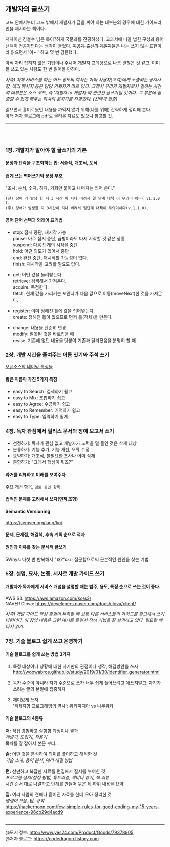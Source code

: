 ## 개발자의 글쓰기

코드 안에서부터 코드 밖에서 개발자가 글을 써야 하는 대부분의 경우에 대한 가이드라인을 제시하는 책이다. 

저자이신 김철수 님은 특이?하게 국문과를 전공하셨다. 교과서에 나올 법한 구성과 용어 선택이 전공자답다는 생각이 들었다. ~~이공계 출신의 개발자들은~~ 나는 쓰지 않는 표현이라 읽으면서 '아~ ' 하고 몇 번 감탄했다.

아직 자리 잡히지 않은 기업이나 주니어 개발자 교육용으로 나름 괜찮은 것 같고, 이미 잘 쓰고 있는 사람도 한 번 읽어볼 만하다.

*사족) 자체 서비스를 하는 어느 정도의 회사는 아마 사용자(고객)에게 노출되는 공지사항, 에러 메시지 등은 담당 기획자가 따로 있다. 그래서 우리가 개발자로서 일하는 시간의 대부분은 소스 코드, 즉 '개발자 to 개발자'와 관련된 글쓰기일 것이다. 그 부분에 집중할 수 있게 해주는 회사의 분위기를 지향한다. (선택과 집중)*  

읽으면서 흥미로웠던 내용을 까먹지 않기 위해(나를 위해) 간략하게 정리해 본다.  
아래 저자 블로그에 pdf로 올라온 자료도 있으니 참고할 것.  

---
<br>
<br>

### 1장. 개발자가 알아야 할 글쓰기의 기본

#### 문장과 단락을 구조화하는 법: 서술식, 개조식, 도식

#### 쉽게 쓰는 띄어쓰기와 문장 부호
"조사, 순서, 숫자, 하다, 기회만 붙이고 나머지는 띄어 쓴다."
```
(전) 장애 가 발생 한 지 3 시간 이 지나 버려서 일 단계 대책 이 무의미 하다( v1.1.0 ).
(후) 장애가 발생한 지 3시간이 지나 버려서 일단계 대책이 무의미하다(v.1.1.0).
```

#### 영어 단어 선택과 외래어 표기법
* stop: 잠시 중단, 재시작 가능  
  pause: 아주 잠시 중단, 금방이라도 다시 시작할 것 같은 상황  
  suspend: 다음 단계의 시작을 중단  
  hold: 어떤 의도가 있어서 중단  
  end: 완전 중단, 재시작할 가능성이 없다.  
  finish: 재시작을 고려할 필요도 없다.  

* get: 어떤 값을 돌려받는다.  
  retrieve: 검색해서 가져온다.  
  acquire: 독점한다.  
  fetch: 현재 값을 가리키는 포인터가 다음 값으로 이동(moveNext)한 것을 가져온다.  

* register: 이미 정해진 틀에 값을 집어넣는다.  
  create: 정해진 틀이 없으므로 먼저 틀(객체)을 만든다.  

* change: 내용을 단순히 변경  
  modify: 잘못된 것을 바로잡을 때  
  revise: 기존에 없던 내용을 덧붙여 기존과 달라졌음을 분명히 할 때  


### 2장. 개발 시간을 줄여주는 이름 짓기와 주석 쓰기
[오픈소스의 네이밍 특징들](https://brunch.co.kr/@goodvc78/12)

#### 좋은 이름이 가진 5가지 특징
* easy to Search: 검색하기 쉽고
* easy to Mix: 조합하기 쉽고
* easy to Agree: 수긍하기 쉽고
* easy to Remember: 기억하기 쉽고
* easy to Type: 입력하기 쉽게


### 4장. 독자 관점에서 릴리스 문서와 장애 보고서 쓰기

- 선정하기: 독자가 관심 없고 개발자가 노력을 덜 들인 것은 삭제 대상
- 분류하기: 기능 추가, 기능 개선, 오류 수정
- 요약하기: 개조식, 불필요한 조사나 어미 삭제 
- 종합하기: "그래서 핵심이 뭐죠?"

#### 과거를 리뷰하고 미래를 보여주자
주요 개선 항목, `검토 중인 항목`

#### 법적인 문제를 고려해서 쓰자(면책 조항)

#### Semantic Versioning
https://semver.org/lang/ko/

#### 문제, 문제점, 해결책, 후속 계획 순으로 적자

#### 원인과 이유를 찾는 분석적 글쓰기
5Whys: 다섯 번 반복해서 "왜?"라고 질문함으로써 근본적인 원인을 찾는 기법


### 5장. 설명, 묘사, 논증, 서사로 개발 가이드 쓰기

#### 개발자가 독자에게 서비스 개념을 설명할 때는 범주, 용도, 특징 순으로 쓰는 것이 좋다.
AWS S3: https://aws.amazon.com/ko/s3/  
NAVER Clova: https://developers.naver.com/docs/clova/client/

_사족) 개발 가이드 작성 경험이 부족할 때 보통 다른 서비스들의 가이드를 참고해서 쓰기 마련이다. 이 장의 내용은 그런 예시를 들면서 작성 기법을 잘 설명하고 있다. 필요할 때 다시 읽기._


### 7장. 기술 블로그 쉽게 쓰고 운영하기

#### 기술 블로그를 쉽게 쓰는 방법 3가지
1. 특정 대상이나 상황에 대한 자기만의 관점이나 생각, 해결방안을 쓰자
http://woowabros.github.io/study/2019/01/30/identifier_generator.html

2. 독자 수준이 아니라 자기 수준으로 쓰자
너무 쉽게 풀어쓰려고 애쓰지말고, 자기가 쓰려는 글의 본질에 집중하자

3. 재미있게 쓰자  
'객체지향 프로그래밍의 역사': [위키피디아](https://ko.wikipedia.org/wiki/%EA%B0%9D%EC%B2%B4_%EC%A7%80%ED%96%A5_%ED%94%84%EB%A1%9C%EA%B7%B8%EB%9E%98%EB%B0%8D#%EC%97%AD%EC%82%AC) vs [나무위키](https://namu.wiki/w/%EA%B0%9D%EC%B2%B4%20%EC%A7%80%ED%96%A5%20%ED%94%84%EB%A1%9C%EA%B7%B8%EB%9E%98%EB%B0%8D#s-2)

#### 기술 블로그의 4종류
**저:** 직접 경험하고 실험함 과정이나 결과  
_개발기, 도입기, 적용기_  
목차를 잘 잡아서 본문 부터.. 

**술:** 어떤 것을 분석하여 의미를 풀이하고 해석한 것   
_기술 소개, 용어 분석, 에러 해결 방법_

**편:** 산만하고 복잡한 자료를 편집해서 질서를 부여한 것  
_프로그램 설치/설정 방법, 튜토리얼, 세미나 휴기, 책 리뷰_  
시간 순서 대로 나열하고 단계를 만들어 묶은 뒤 하위 내용을 요약  

**집:** 여러 사람의 견해나 흩어진 자료를 한데 모아 정리한 것  
_명령어 모음, 팁, 규칙_  
https://hackernoon.com/few-simple-rules-for-good-coding-my-15-years-experience-96cb29d4acd9
<br>
<br>

---
@도서 정보: http://www.yes24.com/Product/Goods/79378905  
@저자 블로그: https://codedragon.tistory.com
